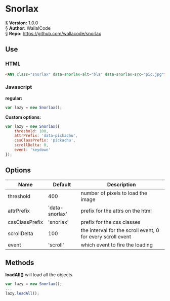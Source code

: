 # Snorlax
§    __Version:__ 1.0.0  
§    __Author:__ Walla!Code  
§    __Repo:__ https://github.com/wallacode/snorlax  

## Use
### HTML
```html
<ANY class="snorlax" data-snorlax-alt="bla" data-snorlax-src="pic.jpg"></ANY>
```

### Javascript
__regular:__
```javascript
var lazy = new Snorlax();
```
__Custom options:__
```javascript
var lazy = new Snorlax({
	threshold: 100,
	attrPrefix: 'data-pickachu',
	cssClassPrefix: 'pickachu',
	scrollDelta: 0,
	event: 'keydown'
});
```

## Options
 Name               | Default        | Description
--------------------|----------------|-------------------
threshold           | 400            | number of pixels to load the image
attrPrefix          | 'data-snorlax' | prefix for the attrs on the html
cssClassPrefix      | 'snorlax'      | prefix for the css classes
scrollDelta         | 100            | the interval for the scroll event, 0 for every scroll event
event               | 'scroll'       | which event to fire the loading

## Methods

__loadAll()__
will load all the objects
```javascript
var lazy = new Snorlax();
...
lazy.loadAll();
```